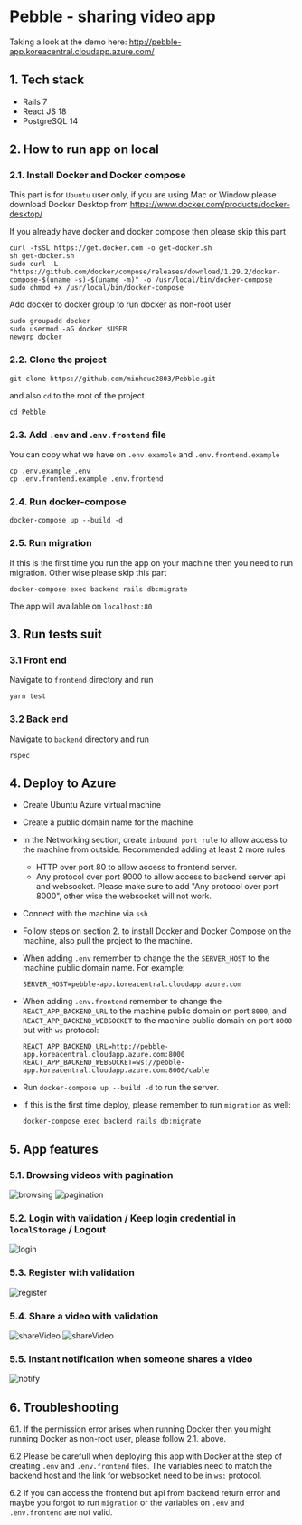 # Pebble - sharing video app

Taking a look at the demo here: http://pebble-app.koreacentral.cloudapp.azure.com/

## 1. Tech stack
- Rails 7
- React JS 18
- PostgreSQL 14

## 2. How to run app on local

### 2.1. Install Docker and Docker compose

This part is for `Ubuntu` user only, if you are using Mac or Window please download Docker Desktop from https://www.docker.com/products/docker-desktop/

If you already have docker and docker compose then please skip this part

```
curl -fsSL https://get.docker.com -o get-docker.sh
sh get-docker.sh
sudo curl -L "https://github.com/docker/compose/releases/download/1.29.2/docker-compose-$(uname -s)-$(uname -m)" -o /usr/local/bin/docker-compose
sudo chmod +x /usr/local/bin/docker-compose
```
Add docker to docker group to run docker as non-root user
```
sudo groupadd docker
sudo usermod -aG docker $USER
newgrp docker
```

### 2.2. Clone the project
```
git clone https://github.com/minhduc2803/Pebble.git
```
and also `cd` to the root of the project
```
cd Pebble
```

### 2.3. Add `.env` and .`env.frontend` file

You can copy what we have on `.env.example` and `.env.frontend.example`

```
cp .env.example .env
cp .env.frontend.example .env.frontend
```

### 2.4. Run docker-compose

```
docker-compose up --build -d
```

### 2.5. Run migration

If this is the first time you run the app on your machine then you need to run migration. Other wise please skip this part

```
docker-compose exec backend rails db:migrate
```

The app will available on `localhost:80`

## 3. Run tests suit

### 3.1 Front end
Navigate to `frontend` directory and run
```
yarn test
```
### 3.2 Back end
Navigate to `backend` directory and run
```
rspec
```

## 4. Deploy to Azure

- Create Ubuntu Azure virtual machine

- Create a public domain name for the machine

- In the Networking section, create `inbound port rule` to allow access to the machine from outside. Recommended adding at least 2 more rules
  - HTTP over port 80 to allow access to frontend server.
  - Any protocol over port 8000 to allow access to backend server api and websocket.
Please make sure to add "Any protocol over port 8000", other wise the websocket will not work.

- Connect with the machine via `ssh`

- Follow steps on section 2. to install Docker and Docker Compose on the machine, also pull the project to the machine.

- When adding `.env` remember to change the the `SERVER_HOST` to the machine public domain name. For example:
  ```
  SERVER_HOST=pebble-app.koreacentral.cloudapp.azure.com
  ```

- When adding `.env.frontend` remember to change the `REACT_APP_BACKEND_URL` to the machine public domain on port `8000`, and `REACT_APP_BACKEND_WEBSOCKET` to the machine public domain on port `8000` but with `ws` protocol:

  ```
  REACT_APP_BACKEND_URL=http://pebble-app.koreacentral.cloudapp.azure.com:8000
  REACT_APP_BACKEND_WEBSOCKET=ws://pebble-app.koreacentral.cloudapp.azure.com:8000/cable
  ```

- Run `docker-compose up --build -d` to run the server.

- If this is the first time deploy, please remember to run `migration` as well:
  ```
  docker-compose exec backend rails db:migrate
  ```

## 5. App features

### 5.1. Browsing videos with pagination
![browsing](images/browsing.png)
![pagination](images/pagination.png)
### 5.2. Login with validation / Keep login credential in `localStorage` / Logout
![login](images/login.png)
### 5.3. Register with validation
![register](images/register.png)
### 5.4. Share a video with validation
![shareVideo](images/shareVideo.png)
![shareVideo](images/shareSuccess.png)
### 5.5. Instant notification when someone shares a video
![notify](images/instanceNotify.png)

## 6. Troubleshooting

6.1. If the permission error arises when running Docker then you might running Docker as non-root user, please follow 2.1. above.

6.2 Please be carefull when deploying this app with Docker at the step of creating `.env` and `.env.frontend` files. The variables need to match the backend host and the link for websocket need to be in `ws:` protocol.

6.2 If you can access the frontend but api from backend return error and maybe you forgot to run `migration` or the variables on `.env` and `.env.frontend` are not valid.